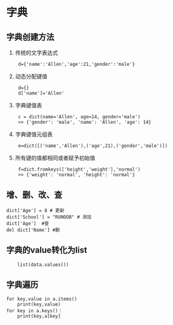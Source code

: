 # 字典

## 字典创建方法
1. 传统的文字表达式

		d={'name':'Allen','age':21,'gender':'male'}

2. 动态分配键值

		d={}
		d['name']='Allen'

3. 字典键值表

		c = dict(name='Allen', age=14, gender='male')
		>> {'gender': 'male', 'name': 'Allen', 'age': 14}

4. 字典键值元组表

		e=dict([('name','Allen'),('age',21),('gender','male')])

5. 所有键的值都相同或者赋予初始值

		f=dict.fromkeys(['height','weight'],'normal')
		>> {'weight': 'normal', 'height': 'normal'}

## 增、删、改、查
	dict['Age'] = 8 # 更新
	dict['School'] = "RUNOOB" # 添加
	dict['Age']  #查
	del dict['Name'] #删


## 字典的value转化为list
		list(data.values())


## 字典遍历
	for key,value in a.items()
		print(key,value)
	for key in a.keys()：
		print(key,a[key]